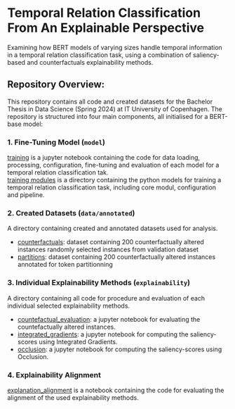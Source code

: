 # Temporal Relation Classification From An Explainable Perspective

Examining how BERT models of varying sizes handle temporal information in a temporal relation classification task, using a combination of saliency-based and counterfactuals explainability methods. 


## Repository Overview: 
This repository contains all code and created datasets for the Bachelor Thesis in Data Science (Spring 2024) at IT University of Copenhagen. The repository is structured into four main components, all initialised for a BERT-base model: 

### 1. Fine-Tuning Model (``model``)
[training](https://github.com/seterenziani/TRC-XAI/blob/main/model_training.ipynb) is a jupyter notebook containing the code for data loading, processing, configuration, fine-tuning and evaluation of each model for a temporal relation classification tak.  
[training modules](https://github.com/seterenziani/TRC-XAI/tree/main/model) is a directory containing the python models for training a temporal relation classification task, including core modul, configuration and pipeline. 

### 2. Created Datasets (``data/annotated``)
A directory containing created and annotated datasets used for analysis. 

* [counterfactuals](https://github.com/seterenziani/TRC-XAI/blob/main/data/annotated/counterfactuals.csv): dataset containing 200 counterfactually altered instances randomly selected instances from validation dataset
* [partitions](https://github.com/seterenziani/TRC-XAI/blob/main/data/annotated/partitions.csv): dataset containing 200 counterfactually altered instances annotated for token partitionning

### 3. Individual Explainability Methods (``explainability``) 
A directory containing all code for procedure and evaluation of each individual selected explainability methods. 

* [countefactual_evaluation](https://github.com/seterenziani/TRC-XAI/blob/main/explainability/counterfactual_evaluation.ipynb): a jupyter notebook for evaluating the countefactually altered instances.
* [integrated_gradients](https://github.com/seterenziani/TRC-XAI/blob/main/explainability/gradients.ipynb): a jupyter notebook for computing the saliency-scores using Integrated Gradients.
* [occlusion](https://github.com/seterenziani/TRC-XAI/blob/main/explainability/occlusion.ipynb): a jupyter notebook for computing the saliency-scores using Occlusion.

### 4. Explainability Alignment 
[explanation_alignment](https://github.com/seterenziani/TRC-XAI/blob/main/explanation_alignment.ipynb) is a notebook containing the code for evaluating the alignment of the used explainability methods.
